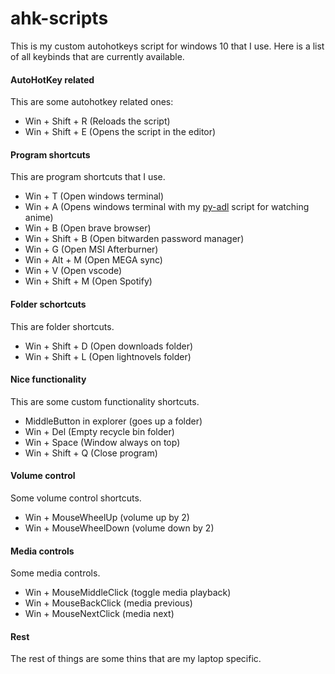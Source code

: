 # ahk-scripts


This is my custom autohotkeys script for windows 10 that I use. Here is a list of all keybinds that are currently available.

#### AutoHotKey related

This are some autohotkey related ones:

- Win + Shift + R (Reloads the script)
- Win + Shift + E (Opens the script in the editor)
  
#### Program shortcuts

This are program shortcuts that I use.

- Win + T (Open windows terminal)
- Win + A (Opens windows terminal with my [py-adl](https://github.com/cronyakatsuki/py-adl) script for watching anime)
- Win + B (Open brave browser)
- Win + Shift + B (Open bitwarden password manager)
- Win + G (Open MSI Afterburner)
- Win + Alt + M (Open MEGA sync)
- Win + V (Open vscode)
- Win + Shift + M (Open Spotify)

#### Folder schortcuts

This are folder shortcuts.

- Win + Shift + D (Open downloads folder)
- Win + Shift + L (Open lightnovels folder)

#### Nice functionality

This are some custom functionality shortcuts.

- MiddleButton in explorer (goes up a folder)
- Win + Del (Empty recycle bin folder)
- Win + Space (Window always on top)
- Win + Shift + Q (Close program)

#### Volume control

Some volume control shortcuts.

- Win + MouseWheelUp (volume up by 2)
- Win + MouseWheelDown (volume down by 2)

#### Media controls

Some media controls.

- Win + MouseMiddleClick (toggle media playback)
- Win + MouseBackClick (media previous)
- Win + MouseNextClick (media next)

#### Rest

The rest of things are some thins that are my laptop specific.